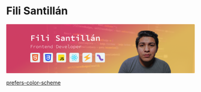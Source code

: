 # Fili Santillán

![Fili Santillán Github](/assets/cover-github.png)

[prefers-color-scheme](https://filisantillan.com/bits/prefers-color-scheme/)

